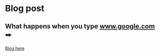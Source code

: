 # Blog post
## What happens when you type www.google.com :black_nib:
<a href="https://medium.com/@Muffinz/what-happens-when-we-type-www-google-com-d2323251a889">Blog here</a>
